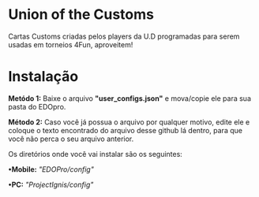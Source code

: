 # Union of the Customs
Cartas Customs criadas pelos players da U.D programadas para serem usadas em torneios 4Fun, aproveitem!

# Instalação
**Metódo 1:** Baixe o arquivo **"user_configs.json"** e mova/copie ele para sua pasta do EDOpro. 

**Método 2:** Caso você já possua o arquivo por qualquer motivo, edite ele e coloque o texto encontrado do arquivo desse github lá dentro, para que você não perca o seu arquivo anterior.

Os diretórios onde você vai instalar são os seguintes:

**•Mobile:** *"EDOPro/config"*

**•PC:** *"ProjectIgnis/config"*
